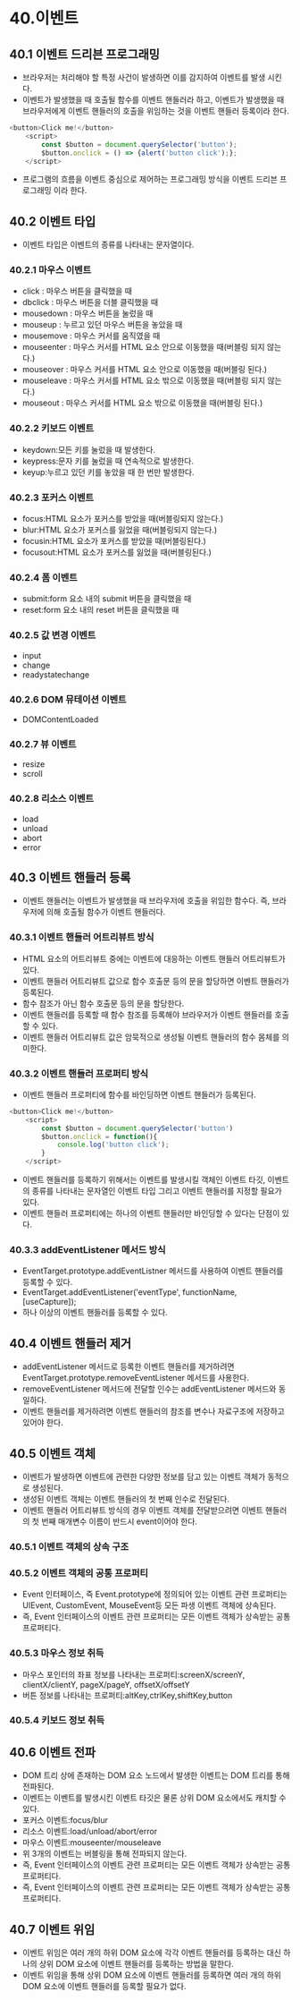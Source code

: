 # 40.이벤트

## 40.1 이벤트 드리븐 프로그래밍
- 브라우저는 처리해야 할 특정 사건이 발생하면 이를 감지하여 이벤트를 발생 시킨다.
- 이벤트가 발생했을 때 호출될 함수를 이벤트 핸들러라 하고, 이벤트가 발생했을 때 브라우저에게 이벤트 핸들러의 호출을 위임하는 것을 이벤트 핸들러 등록이라 한다.
```js
<button>Click me!</button>
    <script>
        const $button = document.querySelector('button');
        $button.onclick = () => {alert('button click');};
    </script>
```
- 프로그램의 흐름을 이벤트 중심으로 제어하는 프로그래밍 방식을 이벤트 드리븐 프로그래밍 이라 한다.

## 40.2 이벤트 타입
- 이벤트 타입은 이벤트의 종류를 나타내는 문자열이다.
### 40.2.1 마우스 이벤트
- click : 마우스 버튼을 클릭했을 때
- dbclick : 마우스 버튼을 더블 클릭했을 때
- mousedown : 마우스 버튼을 눌렀을 때
- mouseup : 누르고 있던 마우스 버튼을 놓았을 때
- mousemove : 마우스 커서를 움직였을 때
- mouseenter : 마우스 커서를 HTML 요소 안으로 이동했을 때(버블링 되지 않는다.)
- mouseover : 마우스 커서를 HTML 요소 안으로 이동했을 때(버블링 된다.)
- mouseleave : 마우스 커서를 HTML 요소 밖으로 이동했을 때(버블링 되지 않는다.)
- mouseout : 마우스 커서를 HTML 요소 밖으로 이동했을 때(버블링 된다.)

### 40.2.2 키보드 이벤트
- keydown:모든 키를 눌렀을 때 발생한다.
- keypress:문자 키를 눌렀을 때 연속적으로 발생한다.
- keyup:누르고 있던 키를 놓았을 때 한 번만 발생한다.

### 40.2.3 포커스 이벤트
- focus:HTML 요소가 포커스를 받았을 때(버블링되지 않는다.)
- blur:HTML 요소가 포커스를 잃었을 때(버블링되지 않는다.)
- focusin:HTML 요소가 포커스를 받았을 때(버블링된다.)
- focusout:HTML 요소가 포커스를 잃었을 때(버블링된다.)

### 40.2.4 폼 이벤트
- submit:form 요소 내의 submit 버튼을 클릭했을 때
- reset:form 요소 내의 reset 버튼을 클릭했을 때

### 40.2.5 값 변경 이벤트
- input
- change
- readystatechange

### 40.2.6 DOM 뮤테이션 이벤트
- DOMContentLoaded

### 40.2.7 뷰 이벤트
- resize
- scroll

### 40.2.8 리소스 이벤트
- load
- unload
- abort
- error

## 40.3 이벤트 핸들러 등록
- 이벤트 핸들러는 이벤트가 발생했을 때 브라우저에 호출을 위임한 함수다. 즉, 브라우저에 의해 호출될 함수가 이벤트 핸들러다.

### 40.3.1 이벤트 핸들러 어트리뷰트 방식
- HTML 요소의 어트리뷰트 중에는 이벤트에 대응하는 이벤트 핸들러 어트리뷰트가 있다.
- 이벤트 핸들러 어트리뷰트 값으로 함수 호출문 등의 문을 할당하면 이벤트 핸들러가 등록된다.
- 함수 참조가 아닌 함수 호출문 등의 문을 할당한다.
- 이벤트 핸들러를 등록할 때 함수 참조를 등록해야 브라우저가 이벤트 핸들러를 호출할 수 있다.
- 이벤트 핸들러 어트리뷰트 값은 암묵적으로 생성될 이벤트 핸들러의 함수 몸체를 의미한다.

### 40.3.2 이벤트 핸들러 프로퍼티 방식
- 이벤트 핸들러 프로퍼티에 함수를 바인딩하면 이벤트 핸들러가 등록된다.
```js
<button>Click me!</button>
    <script>
        const $button = document.querySelector('button')
        $button.onclick = function(){
            console.log('button click');
        }
    </script>
```
- 이벤트 핸들러를 등록하기 위해서는 이벤트를 발생시킬 객체인 이벤트 타깃, 이벤트의 종류를 나타내는 문자열인 이벤트 타입 그리고 이벤트 핸들러를 지정할 필요가 있다.
- 이벤트 핸들러 프로퍼티에는 하나의 이벤트 핸들러만 바인딩할 수 있다는 단점이 있다.

### 40.3.3 addEventListener 메서드 방식
- EventTarget.prototype.addEventListner 메서드를 사용하여 이벤트 핸들러를 등록할 수 있다.
- EventTarget.addEventListener('eventType', functionName, [useCapture]);
- 하나 이상의 이벤트 핸들러를 등록할 수 있다.

## 40.4 이벤트 핸들러 제거
- addEventListener 메서드로 등록한 이벤트 핸들러를 제거하려면 EventTarget.prototype.removeEventListener 메서드를 사용한다.
- removeEventListener 메서드에 전달할 인수는 addEventListener 메서드와 동일하다.
- 이벤트 핸들러를 제거하려면 이벤트 핸들러의 참조를 변수나 자료구조에 저장하고 있어야 한다.

## 40.5 이벤트 객체
- 이벤트가 발생하면 이벤트에 관련한 다양한 정보를 담고 있는 이벤트 객체가 동적으로 생성된다.
- 생성된 이벤트 객체는 이벤트 핸들러의 첫 번째 인수로 전달된다.
- 이벤트 핸들러 어트리뷰트 방식의 경우 이벤트 객체를 전달받으려면 이벤트 핸들러의 첫 번째 매개변수 이름이 반드시 event이어야 한다.

### 40.5.1 이벤트 객체의 상속 구조

### 40.5.2 이벤트 객체의 공통 프로퍼티
- Event 인터페이스, 즉 Event.prototype에 정의되어 있는 이벤트 관련 프로퍼티는 UIEvent, CustomEvent, MouseEvent등 모든 파생 이벤트 객체에 상속된다.
- 즉, Event 인터페이스의 이벤트 관련 프로퍼티는 모든 이벤트 객체가 상속받는 공통 프로퍼티다.

### 40.5.3 마우스 정보 취득
- 마우스 포인터의 좌표 정보를 나타내는 프로퍼티:screenX/screenY, clientX/clientY, pageX/pageY, offsetX/offsetY
- 버튼 정보를 나타내는 프로퍼티:altKey,ctrlKey,shiftKey,button

### 40.5.4 키보드 정보 취득

## 40.6 이벤트 전파
- DOM 트리 상에 존재하는 DOM 요소 노드에서 발생한 이벤트는 DOM 트리를 통해 전파된다.
- 이벤트는 이벤트를 발생시킨 이벤트 타깃은 물론 상위 DOM 요소에서도 캐치할 수 있다.
- 포커스 이벤트:focus/blur
- 리소스 이벤트:load/unload/abort/error
- 마우스 이벤트:mouseenter/mouseleave
- 위 3개의 이벤트는 버블링을 통해 전파되지 않는다.
- 즉, Event 인터페이스의 이벤트 관련 프로퍼티는 모든 이벤트 객체가 상속받는 공통 프로퍼티다.
- 즉, Event 인터페이스의 이벤트 관련 프로퍼티는 모든 이벤트 객체가 상속받는 공통 프로퍼티다.

## 40.7 이벤트 위임
- 이벤트 위임은 여러 개의 하위 DOM 요소에 각각 이벤트 핸들러를 등록하는 대신 하나의 상위 DOM 요소에 이벤트 핸들러를 등록하는 방법을 말한다.
- 이벤트 위임을 통해 상위 DOM 요소에 이벤트 핸들러를 등록하면 여러 개의 하위 DOM 요소에 이벤트 핸들러를 등록할 필요가 없다.

